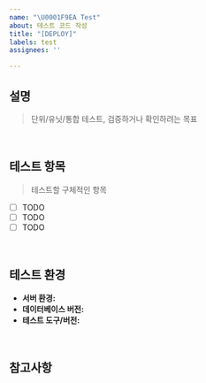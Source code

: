 ```yaml
---
name: "\U0001F9EA Test"
about: 테스트 코드 작성
title: "[DEPLOY]"
labels: test
assignees: ''

---
```


## 설명
> 단위/유닛/통합 테스트, 검증하거나 확인하려는 목표

<br/>

## 테스트 항목
> 테스트할 구체적인 항목
- [ ] TODO
- [ ] TODO
- [ ] TODO

<br/>

## 테스트 환경
- **서버 환경:** 
- **데이터베이스 버전:** 
- **테스트 도구/버전:** 

<br/>

## 참고사항
